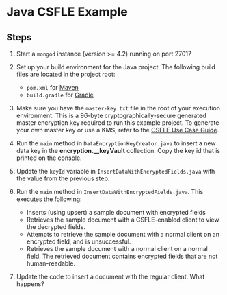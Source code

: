 # Java CSFLE Example

## Steps

1. Start a `mongod` instance (version >= 4.2) running on port 27017
2. Set up your build environment for the Java project. The following build
   files are located in the project root:
   - `pom.xml` for [Maven](https://maven.apache.org/)
   - `build.gradle` for [Gradle](https://gradle.org/)

3. Make sure you have the `master-key.txt` file in the root of your
   execution environment. This is a 96-byte cryptographically-secure generated
   master encryption key required to run this example project. To generate your
   own master key or use a KMS, refer to the [CSFLE Use Case
   Guide](https://docs.mongodb.com/ecosystem/use-cases/client-side-field-level-encryption-guide/).

3. Run the `main` method in `DataEncryptionKeyCreator.java` to insert
   a new data key in the **encryption.__keyVault** collection. Copy the key id
   that is printed on the console.

4. Update the `keyId` variable in `InsertDataWithEncryptedFields.java`
   with the value from the previous step.

5. Run the `main` method in `InsertDataWithEncryptedFields.java`. This
   executes the following:

   - Inserts (using upsert) a sample document with encrypted fields
   - Retrieves the sample document with a CSFLE-enabled client to view the
     decrypted fields.
   - Attempts to retrieve the sample document with a normal client on an
     encrypted field, and is unsuccessful.
   - Retrieves the sample document with a normal client on a normal
     field. The retrieved document contains encrypted fields that are not
     human-readable.

6. Update the code to insert a document with the regular client. What happens?
